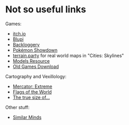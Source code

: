 # Not so useful links

Games:

- [itch.io](https://itch.io)
- [Blupi](blupi.org)
- [Backloggery](https://backloggery.com/box_of_joe)
- [Pokémon Showdown](https://pokemonshowdown.com/)
- [terrain.party](http://terrain.party/) for real world maps in "Cities: Skylines"
- [Models Resource](https://www.models-resource.com/)
- [Old Games Download](https://oldgamesdownload.com/)

Cartography and Vexillology:

- [Mercator: Extreme](https://mrgris.com/projects/merc-extreme/)
- [Flags of the World](https://fotw.info/)
- [The true size of...](https://thetruesize.com/)

Other stuff:

- [Similar Minds](http://similarminds.com/)
